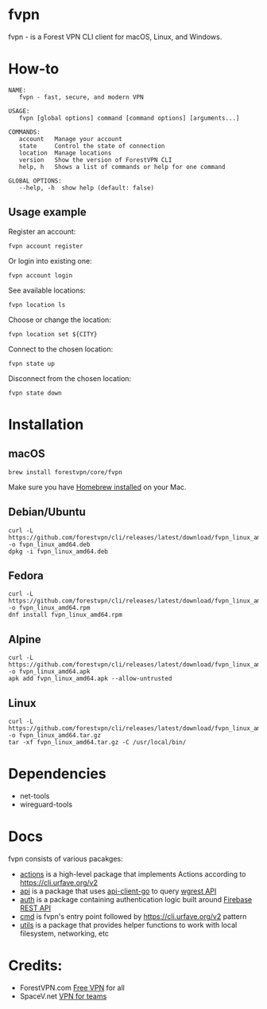 # fvpn

fvpn - is a Forest VPN CLI client for macOS, Linux, and Windows.

# How-to

```
NAME:
   fvpn - fast, secure, and modern VPN

USAGE:
   fvpn [global options] command [command options] [arguments...]

COMMANDS:
   account   Manage your account
   state     Control the state of connection
   location  Manage locations
   version   Show the version of ForestVPN CLI
   help, h   Shows a list of commands or help for one command

GLOBAL OPTIONS:
   --help, -h  show help (default: false)
```

## Usage example
Register an account:
```
fvpn account register
```
Or login into existing one:
```
fvpn account login
```
See available locations:
```
fvpn location ls
```
Choose or change the location: 
```
fvpn location set ${CITY}
```
Connect to the chosen location:
```
fvpn state up
```
Disconnect from the chosen location:
```
fvpn state down
```

# Installation

## macOS
```
brew install forestvpn/core/fvpn
```
Make sure you have [Homebrew installed](https://docs.brew.sh/Installation) on your Mac.

## Debian/Ubuntu

```
curl -L https://github.com/forestvpn/cli/releases/latest/download/fvpn_linux_amd64.deb -o fvpn_linux_amd64.deb
dpkg -i fvpn_linux_amd64.deb
```

## Fedora

```
curl -L https://github.com/forestvpn/cli/releases/latest/download/fvpn_linux_amd64.rpm -o fvpn_linux_amd64.rpm
dnf install fvpn_linux_amd64.rpm
```

## Alpine

```
curl -L https://github.com/forestvpn/cli/releases/latest/download/fvpn_linux_amd64.apk -o fvpn_linux_amd64.apk
apk add fvpn_linux_amd64.apk --allow-untrusted
```

## Linux

```
curl -L https://github.com/forestvpn/cli/releases/latest/download/fvpn_linux_amd64.tar.gz -o fvpn_linux_amd64.tar.gz
tar -xf fvpn_linux_amd64.tar.gz -C /usr/local/bin/
```

# Dependencies

- net-tools
- wireguard-tools

# Docs

fvpn consists of various pacakges:

- [actions](https://github.com/forestvpn/cli/tree/main/src/actions#readme) is a high-level package that implements Actions according to https://cli.urfave.org/v2
- [api](https://github.com/forestvpn/cli/tree/main/src/api#readme) is a package that uses [api-client-go](https://github.com/forestvpn/api-client-go) to query [wgrest API](https://github.com/suquant/wgrest)
- [auth](https://github.com/forestvpn/cli/tree/main/src/auth#readme) is a package containing authentication logic built around [Firebase REST API](https://firebase.google.com/docs/reference/rest)
- [cmd](https://github.com/forestvpn/cli/tree/main/src/cmd#readme) is fvpn's entry point followed by https://cli.urfave.org/v2 pattern
- [utils](https://github.com/forestvpn/cli/tree/main/src/utils#readme) is a package that provides helper functions to  work with local filesystem, networking, etc

# Credits:

- ForestVPN.com [Free VPN](https://forestvpn.com) for all
- SpaceV.net [VPN for teams](https://spacev.net)
